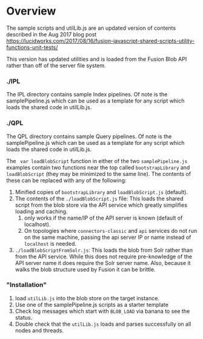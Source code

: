 # Overview
The sample scripts and utilLib.js are an updated version of contents
described in the Aug 2017 blog post https://lucidworks.com/2017/08/16/fusion-javascript-shared-scripts-utility-functions-unit-tests/

This version has updated utilities and is loaded from the Fusion Blob API
rather than off of the server file system.

### ./IPL
The IPL directory contains sample Index pipelines.  Of note is the samplePipeline.js which can be used as a template for 
any script which loads the shared code in utilLib.js.  

### ./QPL
The QPL directory contains sample Query pipelines.  Of note is the samplePipeline.js which can be used as a template for 
any script which loads the shared code in utilLib.js.

 The ` var loadBlobScript` function in either of the two `samplePipeline.js` examples contain two functions near the top called 
 `bootstrapLibrary` and `loadBlobScript` (they may be minimized to the same line).  The contents of these can be replaced with any of the following:

1. Minified copies of `bootstrapLibrary` and `loadBlobScript.js` (default).
2. The contents of the `./loadBlobScript.js` file: This loads the shared script from the blob store via the API service 
which greatly simplifies loading and caching.
    1. only works if the name/IP of the API server is known (default of localhost).  
    3. On topologies where `connectors-classic` and `api` services do not run on the same machine, passing the api server IP or name
    instead of `localhost` is needed.
2. `./loadBlobScriptFromSolr.js`:  This loads the blob from Solr rather than from the API service.  While this does not require pre-knowledge of
the API server name it does require the Solr server name.  Also, because it walks the blob structure used by Fusion it can be brittle.

### "Installation"

1. load `utilLib.js` into the blob store on the target instance.  
2. Use one of the samplePipeline.js scripts as a starter template
3. Check log messages which start with `BLOB_LOAD` via banana to see the status.  
4. Double check that the `utilLib.js` loads and parses successfully on all nodes and threads.